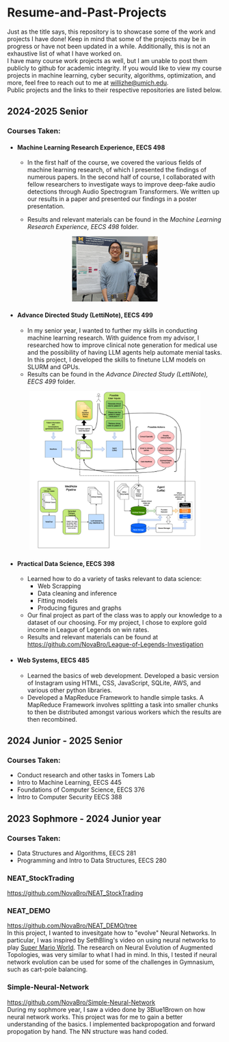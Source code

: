 # Resume-and-Past-Projects
Just as the title says, this repository is to showcase some of the work and projects I have done! Keep in mind that some of the projects may be in progress or have not been updated in a while. Additionally, this is not an exhaustive list of what I have worked on.<br>
I have many course work projects as well, but I am unable to post them publicly to github for academic integrity. If you would like to view my course projects in machine learning, cyber security, algorithms, optimization, and more, feel free to reach out to me at willizhe@umich.edu. <br>
Public projects and the links to their respective repositories are listed  below.


## 2024-2025 Senior

### Courses Taken:
- #### Machine Learning Research Experience, EECS 498
    - In the first half of the course, we covered the various fields of machine learning research, of which I presented the findings of numerous papers. In the second half of course, I collaborated with fellow researchers to investigate ways to improve deep-fake audio detections through Audio Spectrogram Transformers. We written up our results in a paper and presented our findings in a poster presentation. 

    - Results and relevant materials can be found in the *Machine Learning Research Experience, EECS 498* folder.

<p align="center">
<img src="./Images/william-zheng.jpg" alt="Me at the poster presentation" width="200" />
</p>

- #### Advance Directed Study (LettiNote), EECS 499
    - In my senior year, I wanted to further my skills in conducting machine learning research. With guidence from my advisor, I researched how to improve clinical note generation for medical use and the possibility of having LLM agents help automate menial tasks. In this project, I developed the skills to finetune LLM models on SLURM and GPUs.
    - Results can be found in the *Advance Directed Study (LettiNote), EECS 499* folder.

<p align="center">
<img src="./Images/LettiNote.png" alt="Me at the poster presentation" width="400" />
</p>

- #### Practical Data Science, EECS 398
    - Learned how to do a variety of tasks relevant to data science:
        - Web Scrapping
        - Data cleaning and inference
        - Fitting models
        - Producing figures and graphs
    - Our final project as part of the class was to apply our knowledge to a dataset of our choosing. For my project, I chose to explore gold income in League of Legends on win rates. 
    - Results and relevant materials can be found at https://github.com/NovaBro/League-of-Legends-Investigation

- #### Web Systems, EECS 485
    - Learned the basics of web development. Developed a basic version of Instagram using HTML, CSS, JavaScript, SQLite, AWS, and various other python libraries. 
    - Developed a MapReduce Framework to handle simple tasks. A MapReduce Framework involves splitting a task into smaller chunks to then be distributed amongst various workers which the results are then recombined.

## 2024 Junior - 2025 Senior
### Courses Taken:

- Conduct research and other tasks in Tomers Lab
- Intro to Machine Learning, EECS 445
- Foundations of Computer Science, EECS 376
- Intro to Computer Security EECS 388

## 2023 Sophmore - 2024 Junior year

### Courses Taken:
- Data Structures and Algorithms, EECS 281
- Programming and Intro to Data Structures, EECS 280

### NEAT_StockTrading 
https://github.com/NovaBro/NEAT_StockTrading <br>

### NEAT_DEMO
https://github.com/NovaBro/NEAT_DEMO/tree <br>
In this project, I wanted to invesitgate how to "evolve" Neural Networks. In particular, I was inspired by SethBling's video on using neural networks to play <a href="https://www.youtube.com/watch?v=qv6UVOQ0F44"> Super Mario World</a>. The research on  Neural Evolution of Augmented Topologies, was very similar to what I had in mind. In this, I tested if neural network evolution can be used for some of the challenges in Gymnasium, such as cart-pole balancing. 

### Simple-Neural-Network
https://github.com/NovaBro/Simple-Neural-Network <br>
During my sophmore year, I saw a video done by 3Blue1Brown on how neural network works. This project was for me to gain a better understanding of the basics. I implemented backpropogation and forward propogation by hand. The NN structure was hand coded.

